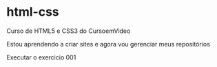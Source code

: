 # html-css
 Curso de HTML5 e CSS3 do CursoemVideo

Estou aprendendo a criar sites e agora vou gerenciar meus repositórios

<a hre="https://aquileseduardo.github.io/html-css/Exercicios/ex001/index.html">Executar o exercicio 001</a>